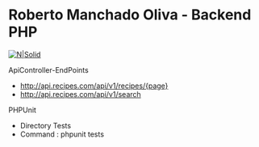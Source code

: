 # Roberto Manchado Oliva - Backend PHP

[![N|Solid](https://symfony.com/images/logos/header-logo.svg)](https://symfony.com/)


ApiController-EndPoints

  - http://api.recipes.com/api/v1/recipes/{page}
  - http://api.recipes.com/api/v1/search

PHPUnit

  - Directory Tests
  - Command : phpunit tests